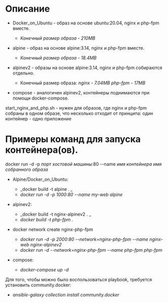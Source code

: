 # Описание
- Docker_on_Ubuntu - образ на основе ubuntu:20.04, nginx и php-fpm вместе.
  - _Конечный размер образа - 210MB_

- alpine - образ на основе alpine:3.14, nginx и php-fpm вместе.
  - _Конечный размер образа - 18.4MB_

- alpinev2 - образы на основе alpine:3.14, nginx и php-fpm собираются отдельно.
  - Конечный размер образа:
    _nginx - 7.04MB_
    _php-fpm - 17MB_

- compose - аналогичен alpinev2, контейнеры поднимаются при помощи docker-compose.

start_nginx_and_php.sh - нужен для образов, где nginx и php-fpm собраны в одном образе, что несколько отходит от принципа: один контейнер - одно приложение 


# Примеры команд для запуска контейнера(ов).

docker run -d -p *порт хостовой машины*:80 --name *имя контейнера* *имя собранного образа*

 - Alpine/Docker_on_Ubuntu:
   - _docker build -t alpine . _
   - _docker run -d -p 1000:80 --name my-web alpine_

 - alpinev2:
   - _docker build -t nginx-alpinev2 . _
   - _docker build -t php-fpm ._

 - docker network create nginx-php-fpm
   - _docker run -d -p 2000:80 --network=nginx-php-fpm --name nginx-web nginx-alpinev2_
   - _docker run -d --network=nginx-php-fpm --name php-fpm php-fpm_

 - compose:
   - _docker-compose up -d_

Для того, чтобы можно было воспользоваться playbook, требуется установить community.docker:
 - _ansible-galaxy collection install community.docker_

